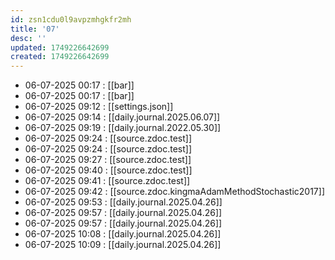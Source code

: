 ```yaml
---
id: zsn1cdu0l9avpzmhgkfr2mh
title: '07'
desc: ''
updated: 1749226642699
created: 1749226642699
---
```


- 06-07-2025 00:17 : [[bar]]
- 06-07-2025 00:17 : [[bar]]
- 06-07-2025 09:12 : [[settings.json]]
- 06-07-2025 09:14 : [[daily.journal.2025.06.07]]
- 06-07-2025 09:19 : [[daily.journal.2022.05.30]]
- 06-07-2025 09:24 : [[source.zdoc.test]]
- 06-07-2025 09:24 : [[source.zdoc.test]]
- 06-07-2025 09:27 : [[source.zdoc.test]]
- 06-07-2025 09:40 : [[source.zdoc.test]]
- 06-07-2025 09:41 : [[source.zdoc.test]]
- 06-07-2025 09:42 : [[source.zdoc.kingmaAdamMethodStochastic2017]]
- 06-07-2025 09:53 : [[daily.journal.2025.04.26]]
- 06-07-2025 09:57 : [[daily.journal.2025.04.26]]
- 06-07-2025 09:57 : [[daily.journal.2025.04.26]]
- 06-07-2025 10:08 : [[daily.journal.2025.04.26]]
- 06-07-2025 10:09 : [[daily.journal.2025.04.26]]